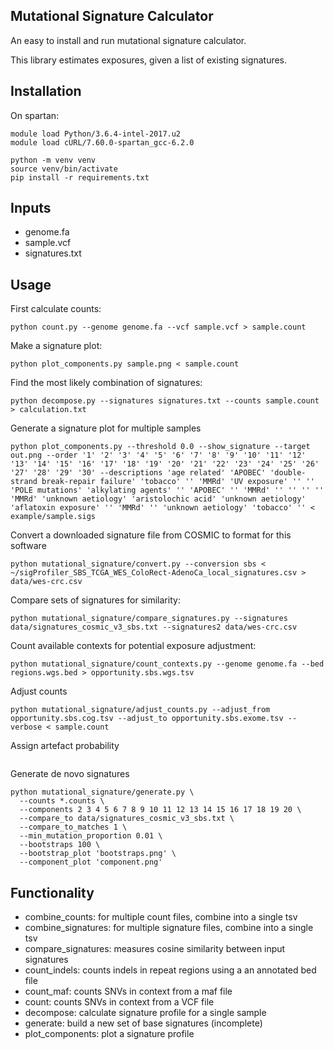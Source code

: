 
## Mutational Signature Calculator
An easy to install and run mutational signature calculator.

This library estimates exposures, given a list of existing signatures.

## Installation

On spartan:
```
module load Python/3.6.4-intel-2017.u2
module load cURL/7.60.0-spartan_gcc-6.2.0
```

```
python -m venv venv
source venv/bin/activate
pip install -r requirements.txt
```

## Inputs
* genome.fa
* sample.vcf
* signatures.txt

## Usage
First calculate counts:
```
python count.py --genome genome.fa --vcf sample.vcf > sample.count
```

Make a signature plot:
```
python plot_components.py sample.png < sample.count
```

Find the most likely combination of signatures:
```
python decompose.py --signatures signatures.txt --counts sample.count > calculation.txt
```

Generate a signature plot for multiple samples
```
python plot_components.py --threshold 0.0 --show_signature --target out.png --order '1' '2' '3' '4' '5' '6' '7' '8' '9' '10' '11' '12' '13' '14' '15' '16' '17' '18' '19' '20' '21' '22' '23' '24' '25' '26' '27' '28' '29' '30' --descriptions 'age related' 'APOBEC' 'double-strand break-repair failure' 'tobacco' '' 'MMRd' 'UV exposure' '' '' 'POLE mutations' 'alkylating agents' '' 'APOBEC' '' 'MMRd' '' '' '' '' 'MMRd' 'unknown aetiology' 'aristolochic acid' 'unknown aetiology' 'aflatoxin exposure' '' 'MMRd' '' 'unknown aetiology' 'tobacco' '' < example/sample.sigs
```

Convert a downloaded signature file from COSMIC to format for this software
```
python mutational_signature/convert.py --conversion sbs < ~/sigProfiler_SBS_TCGA_WES_ColoRect-AdenoCa_local_signatures.csv > data/wes-crc.csv
```

Compare sets of signatures for similarity:
```
python mutational_signature/compare_signatures.py --signatures data/signatures_cosmic_v3_sbs.txt --signatures2 data/wes-crc.csv
```

Count available contexts for potential exposure adjustment:
```
python mutational_signature/count_contexts.py --genome genome.fa --bed regions.wgs.bed > opportunity.sbs.wgs.tsv
```

Adjust counts
```
python mutational_signature/adjust_counts.py --adjust_from opportunity.sbs.cog.tsv --adjust_to opportunity.sbs.exome.tsv --verbose < sample.count
```

Assign artefact probability
```
```

Generate de novo signatures
```
python mutational_signature/generate.py \
  --counts *.counts \
  --components 2 3 4 5 6 7 8 9 10 11 12 13 14 15 16 17 18 19 20 \
  --compare_to data/signatures_cosmic_v3_sbs.txt \
  --compare_to_matches 1 \
  --min_mutation_proportion 0.01 \
  --bootstraps 100 \
  --bootstrap_plot 'bootstraps.png' \
  --component_plot 'component.png'
```

## Functionality
* combine_counts: for multiple count files, combine into a single tsv
* combine_signatures: for multiple signature files, combine into a single tsv
* compare_signatures: measures cosine similarity between input signatures
* count_indels: counts indels in repeat regions using a an annotated bed file
* count_maf: counts SNVs in context from a maf file
* count: counts SNVs in context from a VCF file
* decompose: calculate signature profile for a single sample
* generate: build a new set of base signatures (incomplete)
* plot_components: plot a signature profile
